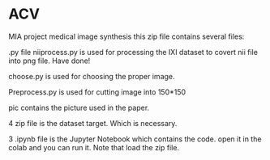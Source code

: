 # ACV
MIA project medical image synthesis
this zip file contains several files:

.py file
niiprocess.py is used for processing the IXI dataset to covert nii file into png file. Have done!

choose.py is used for choosing the proper image.

Preprocess.py is used for cutting image into 150*150

pic contains the picture used in the paper.

4 zip file is the dataset target. Which is necessary.

3 .ipynb file is the Jupyter Notebook which contains the code. open it in the colab and you can run it. Note that load the zip file.
